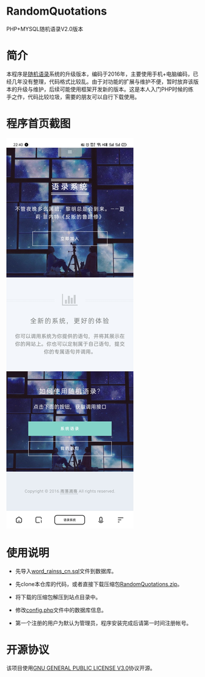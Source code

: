 # RandomQuotations

PHP+MYSQL随机语录V2.0版本

# 简介
本程序是[随机语录](https://github.com/rainerosion/sjyl)系统的升级版本，编码于2016年，主要使用手机+电脑编码，已经几年没有整理，代码格式比较乱。由于对功能的扩展与维护不便，暂时放弃该版本的升级与维护，后续可能使用框架开发新的版本。这是本人入门PHP时候的练手之作，代码比较垃圾，需要的朋友可以自行下载使用。

# 程序首页截图

![语录系统首页截图](./screenshot/index.jpg)

# 使用说明

- 先导入[word_rainss_cn.sql](./word_rainss_cn.sql)文件到数据库。

- 先clone本仓库的代码，或者直接下载压缩包[RandomQuotations.zip](https://codeload.github.com/rainerosion/RandomQuotations/zip/master)。

- 将下载的压缩包解压到站点目录中。

- 修改[config.php](./config.php)文件中的数据库信息。

- 第一个注册的用户为默认为管理员，程序安装完成后请第一时间注册帐号。

# 开源协议

该项目使用[GNU GENERAL PUBLIC LICENSE V3.0](./LICENSE)协议开源。